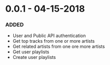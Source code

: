 # 0.0.1 - 04-15-2018
### ADDED
- User and Public API authentication
- Get top tracks from one or more artists
- Get related artists from one ore more artists
- Get user playlists
- Create user playlists
